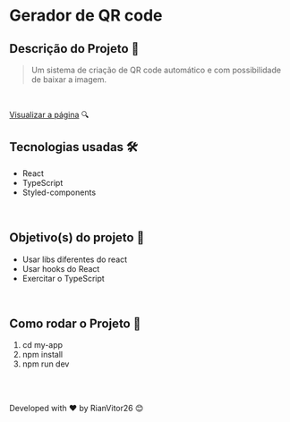 # Gerador de QR code

## Descrição do Projeto 📌
>Um sistema de criação de QR code automático e com possibilidade de baixar a imagem.

<br>

[Visualizar a página](https://github.com/RianVitor26/QR-Code-Generator) 🔍
<br>

## Tecnologias usadas 🛠 

* React
* TypeScript
* Styled-components

<br>

## Objetivo(s) do projeto 🎯
- Usar libs diferentes do react
- Usar hooks do React
- Exercitar o TypeScript

<br>

## Como rodar o Projeto 🔑
1. cd my-app
2. npm install
3. npm run dev

<br>
<br>

Developed with ❤️ by RianVitor26 😊
